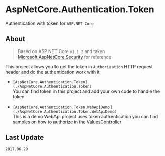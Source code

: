 # AspNetCore.Authentication.Token
Authentication with token for `ASP.NET Core`

## About
> Based on ASP.NET Core `v1.1.2` and taken [Microsoft.AspNetCore.Security](https://github.com/aspnet/Security) for reference  

This project allows you to get the token in `Authorization` HTTP request header and do the authentication work with it

* `[AspNetCore.Authentication.Token](./AspNetCore.Authentication.Token)`  
    You can find token in this project and add your own code to handle the token

* `[AspNetCore.Authentication.Token.WebApiDemo](./AspNetCore.Authentication.Token.WebApiDemo)`  
    This is a demo WebApi project uses token authentication you can find samples on how to authorize in the [ValuesController](./AspNetCore.Authentication.Token.WebApiDemo/Controllers/ValuesController.cs)

## Last Update
`2017.06.29`

